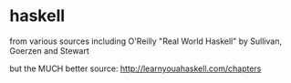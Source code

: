 # haskell

from various sources including O'Reilly "Real World Haskell" by Sullivan, Goerzen and Stewart

but the MUCH better source:
http://learnyouahaskell.com/chapters
